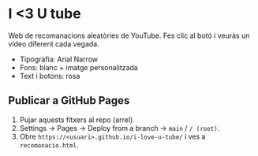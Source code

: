 
# I <3 U tube

Web de recomanacions aleatòries de YouTube. Fes clic al botó i veuràs un vídeo diferent cada vegada.

- Tipografia: Arial Narrow
- Fons: blanc + imatge personalitzada
- Text i botons: rosa

## Publicar a GitHub Pages
1. Pujar aquests fitxers al repo (arrel).
2. Settings → Pages → Deploy from a branch → `main` / `/ (root)`.
3. Obre `https://<usuari>.github.io/i-love-u-tube/` i ves a `recomanacio.html`.
